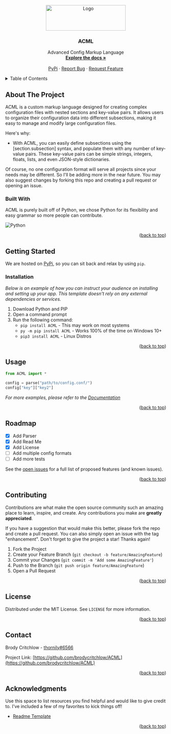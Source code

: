 



<!-- PROJECT LOGO -->
<br />
<div align="center">
  <a href="https://i.imgur.com/5z9hADM.png">
    <img src="https://i.imgur.com/5z9hADM.png" alt="Logo" width="250" height="80">
  </a>

  <h3 align="center">ACML</h3>

  <p align="center">
    Advanced Config Markup Language
    <br />
    <a href="https://github.com/brodycritchlow/ACML/wiki"><strong>Explore the docs »</strong></a>
    <br />
    <br />
    <a href="https://github.com/othneildrew/Best-README-Template">PyPi</a>
    ·
    <a href="https://github.com/brodycritchlow/ACML/issues">Report Bug</a>
    ·
    <a href="https://github.com/brodycritchlow/ACML/issues">Request Feature</a>
  </p>
</div>



<!-- TABLE OF CONTENTS -->
<details>
  <summary>Table of Contents</summary>
  <ol>
    <li>
      <a href="#about-the-project">About The Project</a>
      <ul>
        <li><a href="#built-with">Built With</a></li>
      </ul>
    </li>
    <li>
      <a href="#getting-started">Getting Started</a>
      <ul>
        <li><a href="#installation">Installation</a></li>
      </ul>
    </li>
    <li><a href="#usage">Usage</a></li>
    <li><a href="#roadmap">Roadmap</a></li>
    <li><a href="#contributing">Contributing</a></li>
    <li><a href="#license">License</a></li>
    <li><a href="#contact">Contact</a></li>
    <li><a href="#acknowledgments">Acknowledgments</a></li>
  </ol>
</details>



<!-- ABOUT THE PROJECT -->
## About The Project

ACML is a custom markup language designed for creating complex configuration files with nested sections and key-value pairs. It allows users to organize their configuration data into different subsections, making it easy to manage and modify large configuration files.

Here's why:
- With ACML, you can easily define subsections using the [section.subsection] syntax, and populate them with any number of key-value pairs. These key-value pairs can be simple strings, integers, floats, lists, and even JSON-style dictionaries.

Of course, no one configuration format will serve all projects since your needs may be different. So I'll be adding more in the near future. You may also suggest changes by forking this repo and creating a pull request or opening an issue.


### Built With

ACML is purely built off of Python, we chose Python for its flexibility and easy grammar so more people can contribute.

![Python](https://img.shields.io/badge/python-3670A0?style=for-the-badge&logo=python&logoColor=ffdd54)

<p align="right">(<a href="#readme-top">back to top</a>)</p>


<!-- GETTING STARTED -->
## Getting Started

We are hosted on [PyPi](https://pypi.org/project/acml/), so you can sit back and relax by using `pip`.

### Installation

_Below is an example of how you can instruct your audience on installing and setting up your app. This template doesn't rely on any external dependencies or services._

1. Download Python and PIP
2. Open a command prompt
3. Run the following command: 
	- `pip install ACML`  - This may work on most systems
	- `py -m pip install ACML` - Works 100% of the time on Windows 10+
	- `pip3 install ACML` - Linux Distros

<p align="right">(<a href="#readme-top">back to top</a>)</p>



<!-- USAGE EXAMPLES -->
## Usage

```py
from ACML import *

config = parse("path/to/config.conf/")
config["key"]["key2"]
```

_For more examples, please refer to the [Documentation](https://github.com/brodycritchlow/ACML/wiki)_

<p align="right">(<a href="#readme-top">back to top</a>)</p>

<!-- ROADMAP -->
## Roadmap

- [x] Add Parser
- [x] Add Read Me
- [x] Add License
- [ ] Add multiple config formats
- [ ] Add more tests

See the [open issues](https://github.com/othneildrew/Best-README-Template/issues) for a full list of proposed features (and known issues).

<p align="right">(<a href="#readme-top">back to top</a>)</p>



<!-- CONTRIBUTING -->
## Contributing

Contributions are what make the open source community such an amazing place to learn, inspire, and create. Any contributions you make are **greatly appreciated**.

If you have a suggestion that would make this better, please fork the repo and create a pull request. You can also simply open an issue with the tag "enhancement".
Don't forget to give the project a star! Thanks again!

1. Fork the Project
2. Create your Feature Branch (`git checkout -b feature/AmazingFeature`)
3. Commit your Changes (`git commit -m 'Add some AmazingFeature'`)
4. Push to the Branch (`git push origin feature/AmazingFeature`)
5. Open a Pull Request

<p align="right">(<a href="#readme-top">back to top</a>)</p>



<!-- LICENSE -->
## License

Distributed under the MIT License. See `LICENSE` for more information.

<p align="right">(<a href="#readme-top">back to top</a>)</p>



<!-- CONTACT -->
## Contact

Brody Critchlow - [thornily#6566](https://discord.com/users/612107033608585252)

Project Link: [https://github.com/brodycritchlow/ACML](https://github.com/brodycritchlow/ACML)

<p align="right">(<a href="#readme-top">back to top</a>)</p>



<!-- ACKNOWLEDGMENTS -->
## Acknowledgments

Use this space to list resources you find helpful and would like to give credit to. I've included a few of my favorites to kick things off!

* [Readme Template](https://github.com/othneildrew/Best-README-Template)

<p align="right">(<a href="#readme-top">back to top</a>)</p>
